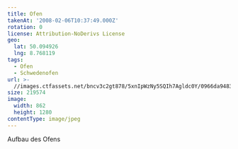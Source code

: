 ```yaml
---
title: Ofen
takenAt: '2008-02-06T10:37:49.000Z'
rotation: 0
license: Attribution-NoDerivs License
geo:
  lat: 50.094926
  lng: 8.768119
tags:
  - Ofen
  - Schwedenofen
url: >-
  //images.ctfassets.net/bncv3c2gt878/5xnIpWzNy5SQIh7Agldc0Y/0966da948318cd11fc21bf97e11e3fa0/ofen_4504528899_o
size: 219574
image:
  width: 862
  height: 1280
contentType: image/jpeg
---
```


Aufbau des Ofens